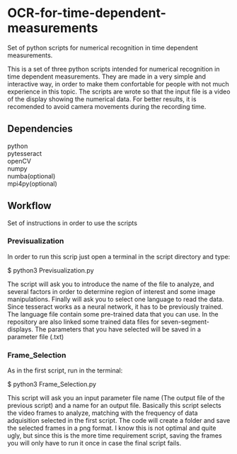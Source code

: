 # OCR-for-time-dependent-measurements
Set of python scripts for numerical recognition in time dependent measurements.

This is a set of three python scripts intended for numerical recognition in time dependent measurements. They are made in a very simple and interactive way, in order to make them confortable for people with not much experience in this topic. The scripts are wrote so that the input file is a video of the display showing the numerical data. For better results, it is recomended to avoid camera movements during the recording time. 

## Dependencies

  python<br> 
  pytesseract<br> 
  openCV<br> 
  numpy<br> 
  numba(optional)<br> 
  mpi4py(optional)<br> 

## Workflow
  Set of instructions in order to use the scripts
### Previsualization
  In order to run this scrip just open a terminal in the script directory and type:<br>
  
  $ python3 Previsualization.py<br>
  
  The script will ask you to introduce the name of the file to analyze, and several factors in order to determine region of interest and some image manipulations. Finally will ask you to select one language to read the data. Since tesseract works as a neural network, it has to be previously trained. The language file contain some pre-trained data that you can use. In the repository are also linked some trained data files for seven-segment-displays. The parameters that you have selected will be saved in a parameter file (.txt)
  
### Frame_Selection
 As in the first script, run in the terminal:<br>
 
 $ python3 Frame_Selection.py<br>
 
 This script will ask you an input parameter file name (The output file of the previous script) and a name for an output file. Basically this script selects the video frames to analyze, matching with the frequency of data adquisition selected in the first script. The code will create a folder and save the selected frames in a png format. I know this is not optimal and quite ugly, but since this is the more time requirement script, saving the frames you will only have to run it once in case the final script fails.
 
 
  
  
